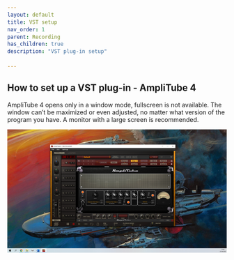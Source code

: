 ```yaml
---
layout: default
title: VST setup
nav_order: 1
parent: Recording
has_children: true
description: "VST plug-in setup"

---
```


## **How to set up a VST plug-in - AmpliTube 4**

AmpliTube 4 opens only in a window mode, fullscreen is not available. The window can’t be maximized or even adjusted, no matter what version of the program you have. A monitor with a large screen is recommended.

![AmpliTube4 - getting started](../../../assets/images/a4_01_welcome.png)
